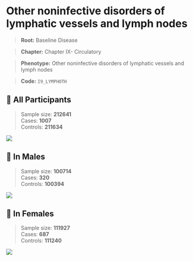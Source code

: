 # Other noninfective disorders of lymphatic vessels and lymph nodes

> **Root:** Baseline Disease  

> **Chapter:** Chapter IX- Circulatory  

> **Phenotype:** Other noninfective disorders of lymphatic vessels and lymph nodes  

> **Code:** `I9_LYMPHOTH`

## 🧪 All Participants  
> Sample size: **212641**  
> Cases: **1007**  
> Controls: **211634**
<img src="/Disease/Figures/ALL/Incidence/I9_LYMPHOTH.png"/>
<CsvTable src="/public/Disease/Data/ALL/Incidence/COX_I9_LYMPHOTH.csv" label="🔍 View full results" />

## 👨 In Males  
> Sample size: **100714**  
> Cases: **320**  
> Controls: **100394**
<img src="/Disease/Figures/Male/Incidence/I9_LYMPHOTH.png"/>
<CsvTable src="/public/Disease/Data/Male/Incidence/COX_I9_LYMPHOTH.csv" label="🔍 View full results" />

## 👩 In Females  
> Sample size: **111927**  
> Cases: **687**  
> Controls: **111240**
<img src="/Disease/Figures/Female/Incidence/I9_LYMPHOTH.png"/>
<CsvTable src="/public/Disease/Data/Female/Incidence/COX_I9_LYMPHOTH.csv" label="🔍 View full results" />
